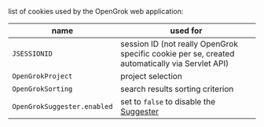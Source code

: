 list of cookies used by the OpenGrok web application:

| name | used for |
| ----- | ---- |
`JSESSIONID` | session ID (not really OpenGrok specific cookie per se, created automatically via Servlet API)
`OpenGrokProject` | project selection
`OpenGrokSorting` | search results sorting criterion
`OpenGrokSuggester.enabled` | set to `false` to disable the [Suggester](https://github.com/oracle/opengrok/wiki/Suggester)